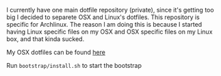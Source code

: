 I currently have one main dotfile repository (private), since it's getting too big
I decided to separete OSX and Linux's dotfiles. This repository is specific for Archlinux.
The reason I am doing this is because I started having Linux specific files on my OSX and OSX specific files on
my Linux box, and that kinda sucked.

My OSX dotfiles can be found [here](https://github.com/ephexeve/OSX-bootstrap)

Run ```bootstrap/install.sh``` to start the bootstrap
